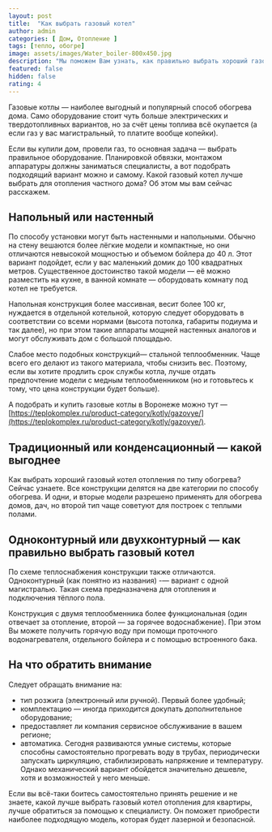 ```yaml
---
layout: post
title:  "Как выбрать газовый котел"
author: admin
categories: [ Дом, Отопление ]
tags: [тепло, обогре]
image: assets/images/Water_boiler-800x450.jpg
description: "Мы поможем Вам узнать, как правильно выбрать хороший газовый котел для отопления дома"
featured: false
hidden: false
rating: 4
---
```


Газовые котлы — наиболее выгодный и популярный способ обогрева дома. Само оборудование стоит чуть больше электрических и твердотопливных вариантов, но за счёт цены топлива всё окупается (а если газ у вас магистральный, то платите вообще копейки).

Если вы купили дом, провели газ, то основная задача — выбрать правильное оборудование. Планировкой обвязки, монтажом аппаратуры должны заниматься специалисты, а вот подобрать подходящий вариант можно и самому. Какой газовый котел лучше выбрать для отопления частного дома? Об этом мы вам сейчас расскажем.

## Напольный или настенный

По способу установки могут быть настенными и напольными. Обычно на стену вешаются более лёгкие модели и компактные, но они отличаются невысокой мощностью и объемом бойлера до 40 л. Этот вариант подойдет, если у вас маленький домик до 100 квадратных метров. Существенное достоинство такой модели — её можно разместить на кухне, в ванной комнате — оборудовать комнату под котел не требуется.

Напольная конструкция более массивная, весит более 100 кг, нуждается в отдельной котельной, которую следует оборудовать в соответствии со всеми нормами (высота потолка, габариты подиума и так далее), но при этом такие аппараты мощней настенных аналогов и  могут обслуживать дом с большой площадью.

Слабое место подобных конструкций— стальной теплообменник. Чаще всего его делают из такого материала, чтобы снизить вес. Поэтому, если вы хотите продлить срок службы котла, лучше отдать предпочтение модели с медным теплообменником (но и готовьтесь к тому, что цена конструкции будет больше).

А подобрать и купить газовые котлы в Воронеже можно тут — [https://teplokomplex.ru/product-category/kotly/gazovye/](https://teplokomplex.ru/product-category/kotly/gazovye/). 

## Традиционный или конденсационный — какой выгоднее

Как выбрать хороший газовый котел отопления по типу обогрева? Сейчас узнаете. Все конструкции делятся на две категории по способу обогрева. И одни, и вторые модели разрешено применять для обогрева домов, дач, но второй тип чаще советуют для построек с теплыми полами.

## Одноконтурный или двухконтурный — как правильно выбрать газовый котел

По схеме теплоснабжения конструкции также отличаются. Одноконтурный (как понятно из названия) -— вариант с одной магистралью. Такая схема предназначена для отопления и подключения тёплого пола.

Конструкция с двумя теплообменника более функциональная (один отвечает за отопление, второй — за горячее водоснабжение). При этом Вы можете получить горячую воду при помощи проточного водонагревателя, отдельного бойлера и с помощью встроенного бака.

## На что обратить внимание

Следует обращать внимание на:
* тип розжига (электронный или ручной). Первый более удобный;
* комплектацию — иногда приходится докупать дополнительное оборудование;
* предоставляет ли компания сервисное обслуживание в вашем регионе;
* автоматика. Сегодня развиваются умные системы, которые способны самостоятельно прогревать воду в трубах, периодически запускать циркуляцию, стабилизировать напряжение и температуру. Однако механический вариант обойдется значительно дешевле, хотя и возможностей у него меньше.

Если вы всё-таки боитесь самостоятельно принять решение и не знаете, какой лучше выбрать газовый котел отопления для квартиры, лучше обратиться за помощью к специалисту. Он поможет приобрести наиболее подходящую модель, которая будет лазерной и безопасной.
